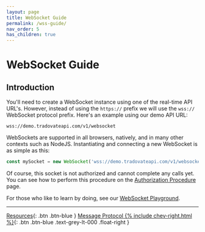```yaml
---
layout: page
title: WebSocket Guide
permalink: /wss-guide/
nav_order: 5
has_children: true
---
```

# WebSocket Guide

## Introduction
You'll need to create a WebSocket instance using one of the real-time API URL's. However, instead of using the `https://` prefix we will use the `wss://` WebSocket protocol prefix. Here's an example using our demo API URL:

`wss://demo.tradovateapi.com/v1/websocket`

WebSockets are supported in all browsers, natively, and in many other contexts such as NodeJS. Instantiating and connecting a new WebSocket is as simple as this:
```js
const mySocket = new WebSocket('wss://demo.tradovateapi.com/v1/websocket');
```
Of course, this socket is not authorized and cannot complete any calls yet. You can see how to perform this procedure on the [Authorization Procedure]({{site.baseurl}}/wss-guide/authorize) page.

For those who like to learn by doing, see our [WebSocket Playground]({{site.baseurl}}/all-ops/websockets/play).

---
[Resources]({{site.baseurl}}/resources){: .btn .btn-blue }
[Message Protocol {% include chev-right.html %}]({{site.baseurl}}/wss-guide/message-protocol){: .btn .btn-blue .text-grey-lt-000 .float-right }
